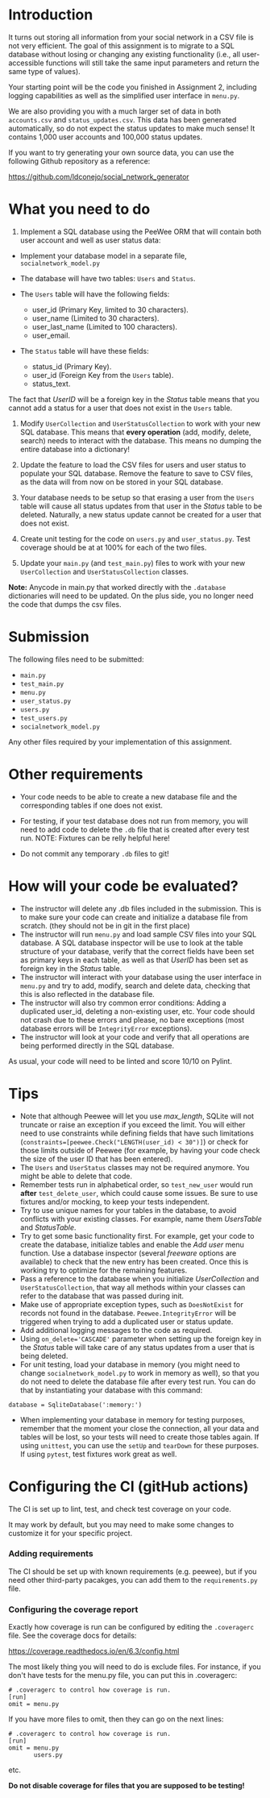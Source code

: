 # Introduction

It turns out storing all information from your social network in a CSV file is not very efficient. The goal of this assignment is to migrate to a SQL database without losing or changing any existing functionality (i.e., all user-accessible functions will still  take the same input parameters and return the same type of values).

Your starting point will be the code you finished in Assignment 2, including logging capabilities as well as the simplified user interface in ``menu.py``.

We are also providing you with a much larger set of data in both ``accounts.csv`` and ``status_updates.csv``. This data has been generated automatically, so do not expect the status updates to make much sense! It contains 1,000 user accounts and 100,000 status updates.

If you want to try generating your own source data, you can use the following Github repository as a reference:

https://github.com/ldconejo/social_network_generator

# What you need to do

1. Implement a SQL database using the PeeWee ORM that will contain both user account and well as user status data:

* Implement your database model in a separate file, ``socialnetwork_model.py``

* The database will have two tables: ``Users`` and ``Status``.
* The ``Users`` table will have the following fields:
    * user_id (Primary Key, limited to 30 characters).
    * user_name (Limited to 30 characters).
    * user_last_name (Limited to 100 characters).
    * user_email.
* The ``Status`` table will have these fields:
    * status_id (Primary Key).
    * user_id (Foreign Key from the ``Users`` table).
    * status_text.

The fact that *UserID* will be a foreign key in the *Status* table means that you cannot add a status for a user that does not exist in the ``Users`` table.

1. Modify ``UserCollection``  and ``UserStatusCollection`` to work with your new SQL database. This means that **every operation** (add, modify, delete, search) needs to interact with the database. This means no dumping the entire database into a dictionary!

1. Update the feature to load the CSV files for users and user status to populate your SQL database. Remove the feature to save to CSV files, as the data will from now on be stored in your SQL database.

1. Your database needs to be setup so that erasing a user from the ``Users`` table will cause all status updates from that user in the *Status* table to be deleted. Naturally, a new status update cannot be created for a user that does not exist.

1. Create unit testing for the code on ``users.py`` and ``user_status.py``. Test coverage should be at at 100% for each of the two files.

1. Update your ``main.py`` (and ``test_main.py``) files to work with your new ``UserCollection`` and ``UserStatusCollection`` classes.

**Note:** Anycode in main.py that worked directly with the ``.database`` dictionaries will need to be updated. On the plus side, you no longer need the code that dumps the csv files.


# Submission #

The following files need to be submitted:

* ``main.py``
* ``test_main.py``
* ``menu.py``
* ``user_status.py``
* ``users.py``
* ``test_users.py``
* ``socialnetwork_model.py``

Any other files required by your implementation of this assignment.

# Other requirements

* Your code needs to be able to create a new database file and the corresponding tables if one does not exist.

* For testing, if your test database does not run from memory, you will need to add code to delete the ``.db`` file that is created after every test run.
NOTE: Fixtures can be relly helpful here!

* Do not commit any temporary ``.db`` files to git!

# How will your code be evaluated?

* The instructor will delete any .db files included in the submission. This is to make sure your code can create and initialize a database file from scratch. (they should not be in git in the first place)
* The instructor will run ``menu.py`` and load sample CSV files into your SQL database. A SQL database inspector will be use to look at the table structure of your database, verify that the correct fields have been set as primary keys in each table, as well as that *UserID* has been set as foreign key in the *Status* table.
* The instructor will interact with your database using the user interface in ``menu.py`` and try to add, modify, search and delete data, checking that this is also reflected in the database file.
* The instructor will also try common error conditions: Adding a duplicated user_id, deleting a non-existing user, etc. Your code should not crash due to these errors and please, no bare exceptions (most database errors will be ``IntegrityError`` exceptions).
* The instructor will look at your code and verify that all operations are being performed directly in the SQL database.

As usual, your code will need to be linted and score 10/10 on Pylint.

# Tips

* Note that although Peewee will let you use *max_length*, SQLite will not truncate or raise an exception if you exceed the limit. You will either need to use constraints while defining fields that have such limitations
(``constraints=[peewee.Check("LENGTH(user_id) < 30")]``) or check for those limits outside of Peewee (for example, by having your code check the size of the user ID that has been entered).
* The ``Users`` and ``UserStatus`` classes may not be required anymore. You might be able to delete that code.
* Remember tests run in alphabetical order, so ``test_new_user`` would run **after** ``test_delete_user``, which could cause some issues. Be sure to use fixtures and/or mocking, to keep your tests independent.
* Try to use unique names for your tables in the database, to avoid conflicts with your existing classes. For example, name them *UsersTable* and *StatusTable*.
* Try to get some basic functionality first. For example, get your code to create the database, initialize tables and enable the *Add user* menu function. Use a database inspector (several *freeware* options are available) to check that the new entry has been created. Once this is working try to optimize for the remaining features.
* Pass a reference to the database when you initialize *UserCollection* and ``UserStatusCollection``, that way all methods within your classes can refer to the database that was passed during init.
* Make use of appropriate exception types, such as ``DoesNotExist`` for records not found in the database. ``Peewee.IntegrityError`` will be triggered when trying to add a duplicated user or status update.
* Add additional logging messages to the code as required.
* Using ``on_delete='CASCADE'`` parameter when setting up the foreign key in the *Status* table will take care of any status updates from a user that is being deleted.
* For unit testing, load your database in memory (you might need to change ``socialnetwork_model.py`` to work in memory as well), so that you do not need to delete the database file after every test run. You can do that by instantiating your database with this command:

```
database = SqliteDatabase(':memory:')
```

* When implementing your database in memory for testing purposes, remember that the moment your close the connection, all your data and tables will be lost, so your tests will need to create those tables again. If using ``unittest``, you can use the ``setUp`` and ``tearDown`` for these purposes.
 If using ``pytest``, test fixtures work great as well.

# Configuring the CI (gitHub actions)

The CI is set up to lint, test, and check test coverage on your code.

It may work by default, but you may need to make some changes to customize it for your specific project.

### Adding requirements

The CI should be set up with known requirements (e.g. peewee), but if you need other third-party pacakges, you can add them to the ``requirements.py`` file.

### Configuring the coverage report

Exactly how coverage is run can be configured by editing the ``.coveragerc`` file. See the coverage docs for details:

https://coverage.readthedocs.io/en/6.3/config.html

The most likely thing you will need to do is exclude files. For instance, if you don't have tests for the menu.py file, you can put this in .coveragerc:

```
# .coveragerc to control how coverage is run.
[run]
omit = menu.py
```

If you have more files to omit, then they can go on the next lines:

```
# .coveragerc to control how coverage is run.
[run]
omit = menu.py
       users.py
```
 etc.

 **Do not disable coverage for files that you are supposed to be testing!**





